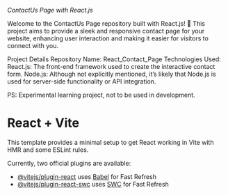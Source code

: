 *ContactUs Page with React.js*

Welcome to the ContactUs Page repository built with React.js! 🚀 This project aims to provide a sleek and responsive contact page for your website, enhancing user interaction and making it easier for visitors to connect with you.

Project Details
Repository Name: React_Contact_Page
Technologies Used:
React.js: The front-end framework used to create the interactive contact form.
Node.js: Although not explicitly mentioned, it’s likely that Node.js is used for server-side functionality or API integration.

PS: Experimental learning project, not to be used in development.





# React + Vite

This template provides a minimal setup to get React working in Vite with HMR and some ESLint rules.

Currently, two official plugins are available:

- [@vitejs/plugin-react](https://github.com/vitejs/vite-plugin-react/blob/main/packages/plugin-react/README.md) uses [Babel](https://babeljs.io/) for Fast Refresh
- [@vitejs/plugin-react-swc](https://github.com/vitejs/vite-plugin-react-swc) uses [SWC](https://swc.rs/) for Fast Refresh
